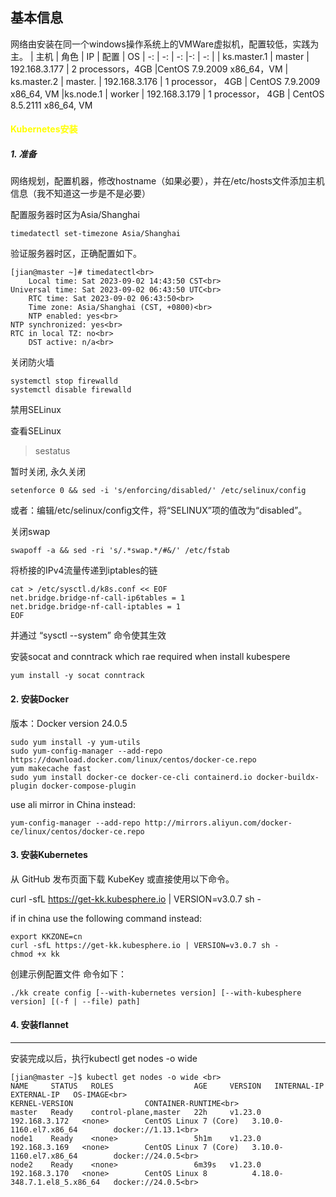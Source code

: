 ## 基本信息

网络由安装在同一个windows操作系统上的VMWare虚拟机，配置较低，实践为主。
| 主机 | 角色 | IP | 配置 | OS 
| -: | -: | -: |-: | -: |
| ks.master.1 | master | 192.168.3.177 | 2 processors，4GB |CentOS 7.9.2009 x86_64，VM
| ks.master.2 | master.  | 192.168.3.176 | 1 processor， 4GB | CentOS 7.9.2009 x86_64, VM
|ks.node.1 | worker | 192.168.3.179 | 1 processor， 4GB | CentOS 8.5.2111 x86_64, VM


#### <font color=#ffff>Kubernetes安装</font>
##### 1. 准备

网络规划，配置机器，修改hostname（如果必要），并在/etc/hosts文件添加主机信息（我不知道这一步是不是必要）

配置服务器时区为Asia/Shanghai

```
timedatectl set-timezone Asia/Shanghai
```
验证服务器时区，正确配置如下。
```
[jian@master ~]# timedatectl<br>
    Local time: Sat 2023-09-02 14:43:50 CST<br>
Universal time: Sat 2023-09-02 06:43:50 UTC<br>
    RTC time: Sat 2023-09-02 06:43:50<br>
    Time zone: Asia/Shanghai (CST, +0800)<br>
    NTP enabled: yes<br>
NTP synchronized: yes<br>
RTC in local TZ: no<br>
    DST active: n/a<br>
```


关闭防火墙
```
systemctl stop firewalld
systemctl disable firewalld
```

禁用SELinux

查看SELinux

> sestatus<br>

暂时关闭, 永久关闭
```
setenforce 0 && sed -i 's/enforcing/disabled/' /etc/selinux/config  
```
或者：编辑/etc/selinux/config文件，将“SELINUX”项的值改为“disabled”。

关闭swap
```
swapoff -a && sed -ri 's/.*swap.*/#&/' /etc/fstab
```

将桥接的IPv4流量传递到iptables的链
```
cat > /etc/sysctl.d/k8s.conf << EOF
net.bridge.bridge-nf-call-ip6tables = 1 
net.bridge.bridge-nf-call-iptables = 1
EOF

```
并通过 “sysctl --system” 命令使其生效

安装socat and conntrack which rae required when install kubespere
```
yum install -y socat conntrack
```
#### 2. 安装Docker

版本：Docker version 24.0.5

```
sudo yum install -y yum-utils
sudo yum-config-manager --add-repo https://download.docker.com/linux/centos/docker-ce.repo
yum makecache fast
sudo yum install docker-ce docker-ce-cli containerd.io docker-buildx-plugin docker-compose-plugin
```
use ali mirror in China instead:
```
yum-config-manager --add-repo http://mirrors.aliyun.com/docker-ce/linux/centos/docker-ce.repo

```
#### 3. 安装Kubernetes

从 GitHub 发布页面下载 KubeKey 或直接使用以下命令。

curl -sfL https://get-kk.kubesphere.io | VERSION=v3.0.7 sh -

if in china use the following command instead:
```
export KKZONE=cn
curl -sfL https://get-kk.kubesphere.io | VERSION=v3.0.7 sh -
chmod +x kk
```

创建示例配置文件
命令如下：
```
./kk create config [--with-kubernetes version] [--with-kubesphere version] [(-f | --file) path]
```


#### 4. 安装flannet

---
安装完成以后，执行kubectl get nodes -o wide 

```
[jian@master ~]$ kubectl get nodes -o wide <br>
NAME     STATUS   ROLES                  AGE     VERSION   INTERNAL-IP     EXTERNAL-IP   OS-IMAGE<br>
KERNEL-VERSION                CONTAINER-RUNTIME<br>
master   Ready    control-plane,master   22h     v1.23.0   192.168.3.172   <none>        CentOS Linux 7 (Core)   3.10.0-1160.el7.x86_64        docker://1.13.1<br>
node1    Ready    <none>                 5h1m    v1.23.0   192.168.3.169   <none>        CentOS Linux 7 (Core)   3.10.0-1160.el7.x86_64        docker://24.0.5<br>
node2    Ready    <none>                 6m39s   v1.23.0   192.168.3.170   <none>        CentOS Linux 8          4.18.0-348.7.1.el8_5.x86_64   docker://24.0.5<br>
```




